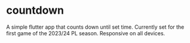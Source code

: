 # countdown

A simple flutter app that counts down until set time. Currently set for the first game of the 2023/24 PL season.
Responsive on all devices.

